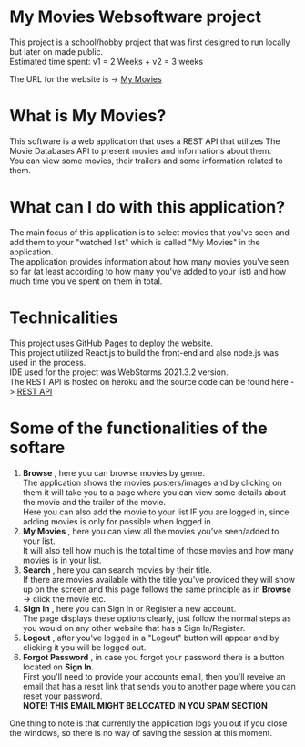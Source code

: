 # My Movies Websoftware project

This project is a school/hobby project that was first designed to run locally but later on made public.  
Estimated time spent: v1 = 2 Weeks + v2 = 3 weeks  
  
The URL for the website is -> [My Movies](https://tatukristiani.github.io/mymoviesreact/)

# What is My Movies?
This software is a web application that uses a REST API that utilizes The Movie Databases API to present movies and informations about them.  
You can view some movies, their trailers and some information related to them.   

# What can I do with this application?
The main focus of this application is to select movies that you've seen and add them to your "watched list" which is called "My Movies" in the application.  
The application provides information about how many movies you've seen so far (at least according to how many you've added to your list) and how much time you've spent on them in total.  


# Technicalities
This project uses GitHub Pages to deploy the website.  
This project utilized React.js to build the front-end and also node.js was used in the process.   
IDE used for the project was WebStorms 2021.3.2 version.  
The REST API is hosted on heroku and the source code can be found here -> [REST API](https://github.com/tatukristiani/mymoviesapi)  


# Some of the functionalities of the softare
1. **Browse** , here you can browse movies by genre.     
The application shows the movies posters/images and by clicking on them it will take you to a page where you can view some details about the movie and the trailer of the movie.     
Here you can also add the movie to your list IF you are logged in, since adding movies is only for possible when logged in.      
2. **My Movies** , here you can view all the movies you've seen/added to your list.    
It will also tell how much is the total time of those movies and how many movies is in your list.      
3. **Search** , here you can search movies by their title.     
If there are movies available with the title you've provided they will show up on the screen and this page follows the same principle as in **Browse** -> click the movie etc.    
4. **Sign In** , here you can Sign In or Register a new account.   
The page displays these options clearly, just follow the normal steps as you would on any other website that has a Sign In/Register.    
5. **Logout** , after you've logged in a "Logout" button will appear and by clicking it you will be logged out.  
6. **Forgot Password** , in case you forgot your password there is a button located on **Sign In**.    
First you'll need to provide your accounts email, then you'll reveive an email that has a reset link that sends you to another page where you can reset your password.   
**NOTE! THIS EMAIL MIGHT BE LOCATED IN YOU SPAM SECTION**  

One thing to note is that currently the application logs you out if you close the windows, so there is no way of saving the session at this moment.
